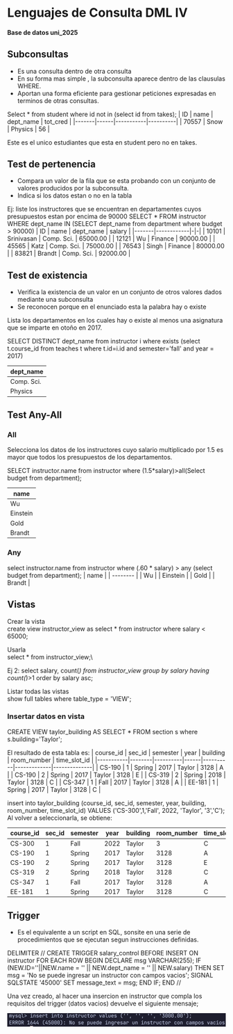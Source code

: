 # Lenguajes de Consulta DML IV

#### Base de datos uni_2025

## Subconsultas

- Es una consulta dentro de otra consulta
- En su forma mas simple , la subconsulta aparece dentro de las clausulas WHERE.
- Aportan una forma eficiente para gestionar peticiones expresadas en terminos de otras consultas.

Select \* from student where id not in (select id from takes);
| ID | name | dept_name | tot_cred |
|-------|------|-----------|----------|
| 70557 | Snow | Physics | 56 |

Este es el unico estudiantes que esta en student pero no en takes.

## Test de pertenencia

- Compara un valor de la fila que se esta probando con un conjunto de valores producidos por la subconsulta.
- Indica si los datos estan o no en la tabla

Ej: liste los instructores que se encuentran en departamentes cuyos presupuestos estan por encima de 90000
SELECT \* FROM instructor WHERE dept_name IN (SELECT dept_name from department where budget > 90000)
| ID | name | dept_name | salary |
|-------|------------|-|-|
| 10101 | Srinivasan | Comp. Sci. | 65000.00 |
| 12121 | Wu | Finance | 90000.00 |
| 45565 | Katz | Comp. Sci. | 75000.00 |
| 76543 | Singh | Finance | 80000.00 |
| 83821 | Brandt | Comp. Sci. | 92000.00 |

## Test de existencia

- Verifica la existencia de un valor en un conjunto de otros valores dados mediante una subconsulta
- Se reconocen porque en el enunciado esta la palabra hay o existe

Lista los departamentos en los cuales hay o existe al menos una asignatura que se imparte en otoño en 2017.

SELECT DISTINCT dept_name from instructor i where exists (select t.course_id from teaches t where t.id=i.id and semester='fall' and year = 2017)

| dept_name  |
| ---------- |
| Comp. Sci. |
| Physics    |

## Test Any-All

### All

Selecciona los datos de los instructores cuyo salario multiplicado por 1.5 es mayor que todos los presupuestos de los departamentos.

SELECT instructor.name from instructor where (1.5\*salary)>all(Select budget from department);

| name     |
| -------- |
| Wu       |
| Einstein |
| Gold     |
| Brandt   |

### Any

select instructor.name from instructor where (.60 \* salary) > any (select budget from department);
| name |
| -------- |
| Wu |
| Einstein |
| Gold |
| Brandt |

## Vistas

Crear la vista\
create view instructor_view as select \* from instructor where salary < 65000;

Usarla\
select \* from instructor_view;\

Ej 2:
select salary, count(_) from instructor_view group by salary having count(_)>1 order by salary asc;

Listar todas las vistas\
show full tables where table_type = 'VIEW';

### Insertar datos en vista

CREATE VIEW taylor_building AS SELECT \* FROM section s where s.building='Taylor';

El resultado de esta tabla es:
| course_id | sec_id | semester | year | building | room_number | time_slot_id |
|-----------|--------|----------|------|----------|-------------|--------------|
| CS-190 | 1 | Spring | 2017 | Taylor | 3128 | A |
| CS-190 | 2 | Spring | 2017 | Taylor | 3128 | E |
| CS-319 | 2 | Spring | 2018 | Taylor | 3128 | C |
| CS-347 | 1 | Fall | 2017 | Taylor | 3128 | A |
| EE-181 | 1 | Spring | 2017 | Taylor | 3128 | C |

insert into taylor_building (course_id, sec_id, semester, year, building, room_number, time_slot_id) VALUES ('CS-300',1,'Fall', 2022, 'Taylor', '3','C');
Al volver a seleccionarla, se obtiene:

| course_id | sec_id | semester | year | building | room_number | time_slot_id |
| --------- | ------ | -------- | ---- | -------- | ----------- | ------------ |
| CS-300    | 1      | Fall     | 2022 | Taylor   | 3           | C            |
| CS-190    | 1      | Spring   | 2017 | Taylor   | 3128        | A            |
| CS-190    | 2      | Spring   | 2017 | Taylor   | 3128        | E            |
| CS-319    | 2      | Spring   | 2018 | Taylor   | 3128        | C            |
| CS-347    | 1      | Fall     | 2017 | Taylor   | 3128        | A            |
| EE-181    | 1      | Spring   | 2017 | Taylor   | 3128        | C            |

## Trigger

- Es el equivalente a un script en SQL, sonsite en una serie de procedimientos que se ejecutan segun instrucciones definidas.

DELIMITER //
CREATE TRIGGER salary_control BEFORE INSERT ON instructor FOR EACH ROW
BEGIN
DECLARE msg VARCHAR(255);
IF (NEW.ID=''||NEW.name = '' || NEW.dept_name = '' || NEW.salary) THEN SET msg = 'No se puede ingresar un instructor con campos vacios';
SIGNAL SQLSTATE '45000' SET message_text = msg;
END IF;
END //

Una vez creado, al hacer una insercion en instructor que compla los requisitos del trigger (datos vacios) devuelve el siguiente mensaje;

![mensajeTrigger](../imagenes/mensajeTrigger.png)
